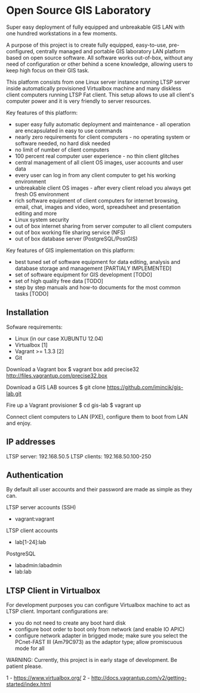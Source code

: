 Open Source GIS Laboratory
==========================
Super easy deployment of fully equipped and unbreakable GIS LAN with one hundred workstations in a few moments.

A purpose of this project is to create  fully equipped, easy-to-use, pre-configured, centrally managed and portable GIS laboratory LAN platform based on open source software. All software works out-of-box, without any need of configuration or other behind a scene knowledge, allowing users to keep high focus on their GIS task.

This platform consists from one Linux server instance running LTSP server inside automatically provisioned Virtualbox machine and many diskless client computers running LTSP Fat client. This setup allows to use all client's computer power and it is very friendly to server resources.

Key features of this platform:
 * super easy fully automatic deployment and maintenance - all operation are encapsulated in easy to use commands
 * nearly zero requirements for client computers - no operating system or software needed, no hard disk needed
 * no limit of number of client computers
 * 100 percent real computer user experience - no thin client glitches
 * central management of all client OS images, user accounts and user data
 * every user can log in from any client computer to get his working environment
 * unbreakable client OS images - after every client reload you always get fresh OS environment
 * rich software equipment of client computers for internet browsing, email, chat, images and video, word, spreadsheet
 and presentation editing and more
 * Linux system security
 * out of box internet sharing from server computer to all client computers
 * out of box working file sharing service (NFS)
 * out of box database server (PostgreSQL/PostGIS)

Key features of GIS implementation on this platform:
 * best tuned set of software equipment for data editing, analysis and database storage and management [PARTIALY IMPLEMENTED]
 * set of software equipment for GIS development [TODO]
 * set of high quality free data [TODO]
 * step by step manuals and how-to documents for the most common tasks [TODO]


Installation
------------
Sofware requirements:
 * Linux (in our case XUBUNTU 12.04)
 * Virtualbox [1]
 * Vagrant >= 1.3.3 [2]
 * Git

Download a Vagrant box
$ vagrant box add precise32 http://files.vagrantup.com/precise32.box

Download a GIS LAB sources
$ git clone https://github.com/imincik/gis-lab.git

Fire up a Vagrant provisioner
$ cd gis-lab
$ vagrant up

Connect client computers to LAN (PXE), configure them to boot from LAN and enjoy.


IP addresses
------------
LTSP server: 192.168.50.5
LTSP clients: 192.168.50.100-250


Authentication
--------------
By default all user accounts and their password are made as simple as they can.

LTSP server accounts (SSH)
 * vagrant:vagrant

LTSP client accounts
 * lab[1-24]:lab

PostgreSQL
 * labadmin:labadmin
 * lab:lab


LTSP Client in Virtualbox
-------------------------
For development purposes you can configure Virtualbox machine to act as LTSP client.
Important configurations are:
 * you do not need to create any boot hard disk
 * configure boot order to boot only from network (and enable IO APIC)
 * configure network adapter in brigged mode; make sure you select the PCnet-FAST III (Am79C973)
 as the adaptor type; allow promiscuous mode for all
  


WARNING: Currently, this project is in early stage of development. Be patient please.

1 - https://www.virtualbox.org/
2 - http://docs.vagrantup.com/v2/getting-started/index.html

